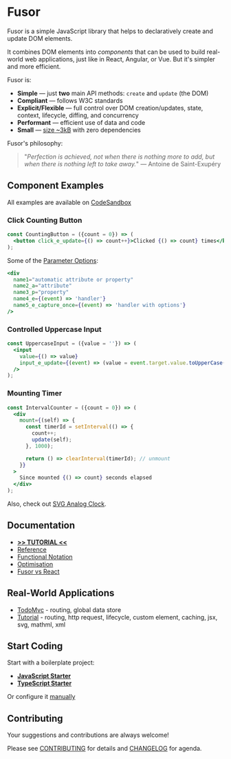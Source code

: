 # Fusor

Fusor is a simple JavaScript library that helps to declaratively create and update DOM elements.

It combines DOM elements into _components_ that can be used to build real-world web applications, just like in React, Angular, or Vue. But it's simpler and more efficient.

Fusor is:

- **Simple** ― just **two** main API methods: `create` and `update` (the DOM)
- **Compliant** ― follows W3C standards
- **Explicit/Flexible** ― full control over DOM creation/updates, state, context, lifecycle, diffing, and concurrency
- **Performant** ― efficient use of data and code
- **Small** ― [size ~3kB](https://bundlephobia.com/package/@fusorjs/dom@2.5.1) with zero dependencies

Fusor's philosophy:

> "_Perfection is achieved, not when there is nothing more to add, but when there is nothing left to take away._" ― Antoine de Saint-Exupéry

## Component Examples

All examples are available on [CodeSandbox](https://codesandbox.io/p/sandbox/4m7r37?file=%2Fsrc%2Fapp.jsx)

### Click Counting Button

```jsx
const CountingButton = ({count = 0}) => (
  <button click_e_update={() => count++}>Clicked {() => count} times</button>
);
```

Some of the [Parameter Options](docs/reference.md#parameter-keys):

```jsx
<div
  name1="automatic attribute or property"
  name2_a="attribute"
  name3_p="property"
  name4_e={(event) => 'handler'}
  name5_e_capture_once={(event) => 'handler with options'}
/>
```

### Controlled Uppercase Input

```jsx
const UppercaseInput = ({value = ''}) => (
  <input
    value={() => value}
    input_e_update={(event) => (value = event.target.value.toUpperCase())}
  />
);
```

### Mounting Timer

```jsx
const IntervalCounter = ({count = 0}) => (
  <div
    mount={(self) => {
      const timerId = setInterval(() => {
        count++;
        update(self);
      }, 1000);

      return () => clearInterval(timerId); // unmount
    }}
  >
    Since mounted {() => count} seconds elapsed
  </div>
);
```

<!-- ### Routing

```tsx
import {getRoute, Route, mountRoute} from '../share/route';
export const RouteLink = (title: string, route: Route) =>
  a(
    {
      href: `#${route}`,
      class: () => clsx(getRoute() === route && 'selected'),
      mount: mountRoute,
    },
    title,
  );
``` -->

Also, check out [SVG Analog Clock](https://codesandbox.io/p/sandbox/fusor-analog-clock-jsx-hqs5x9?file=%2Fsrc%2Findex.tsx).

## Documentation

- [**>> TUTORIAL <<**](docs/tutorial.md)
- [Reference](docs/reference.md)
- [Functional Notation](docs/functional-notation.md)
- [Optimisation](docs/optimisation.md)
- [Fusor vs React](docs/fusor-vs-react.md)

## Real-World Applications

- [TodoMvc](https://github.com/fusorjs/todomvc) - routing, global data store
- [Tutorial](https://github.com/fusorjs/tutorial) - routing, http request, lifecycle, custom element, caching, jsx, svg, mathml, xml

## Start Coding

Start with a boilerplate project:

- [**JavaScript Starter**](https://github.com/fusorjs/dom-starter-jsx-webpack)
- [**TypeScript Starter**](https://github.com/fusorjs/dom-starter-tsx-webpack)

Or configure it [manually](docs/reference.md#install)

## Contributing

Your suggestions and contributions are always welcome!

Please see [CONTRIBUTING](CONTRIBUTING.md) for details and [CHANGELOG](CHANGELOG.md) for agenda.
